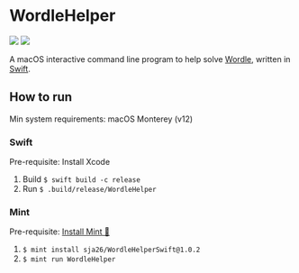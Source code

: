# WordleHelper

[![](https://img.shields.io/endpoint?url=https%3A%2F%2Fswiftpackageindex.com%2Fapi%2Fpackages%2Fsja26%2FWordleHelperSwift%2Fbadge%3Ftype%3Dswift-versions)](https://swiftpackageindex.com/sja26/WordleHelperSwift)
[![](https://img.shields.io/endpoint?url=https%3A%2F%2Fswiftpackageindex.com%2Fapi%2Fpackages%2Fsja26%2FWordleHelperSwift%2Fbadge%3Ftype%3Dplatforms)](https://swiftpackageindex.com/sja26/WordleHelperSwift)

A macOS interactive command line program to help solve [Wordle](https://www.powerlanguage.co.uk/wordle/), written in [Swift](https://docs.swift.org/swift-book/).

## How to run

Min system requirements: macOS Monterey (v12)

### Swift

Pre-requisite: Install Xcode

1. Build `$ swift build -c release`
1. Run `$ .build/release/WordleHelper`

### Mint

Pre-requisite: [Install Mint 🌱](https://github.com/yonaskolb/Mint#installing)

1. `$ mint install sja26/WordleHelperSwift@1.0.2`
1. `$ mint run WordleHelper`
